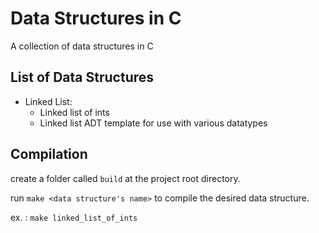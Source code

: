 # Data Structures in C

A collection of data structures in C

## List of Data Structures

* Linked List:
  * Linked list of ints
  * Linked list ADT template for use with various datatypes

## Compilation

create a folder called `build` at the project root directory.

run `make <data structure's name>` to compile the desired data structure.

ex. : `make linked_list_of_ints` 

